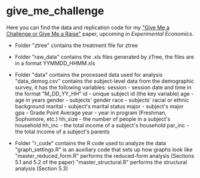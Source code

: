 # give_me_challenge
Here you can find the data and replication code for my ["Give Me a Challenge or Give Me a Raise"](https://papers.ssrn.com/sol3/papers.cfm?abstract_id=3449468) paper, upcoming in *Experimental Economics*.

- Folder "ztree" contains the treatment file for ztree

- Folder "raw_data" contains the .xls files generated by zTree, the files are in a format YYMMDD_HHMM.xls

- Folder "data" contains the processed data used for analysis
"data_demog.csv" contains the subject-level data from the demographic survey, it has the following variables:
session - session date and time in the format "M_DD_YY_HH"
id - unique subject id (the key variable)
age - age in years
gender - subjects' gender
race - subjects' racial or ethnic background
marital - subject's marital status
major - subject's major 
gpa - Grade Point Average
year - year in program (Freshman, Sophomore, etc.)
hh_size - the number of people in a subject's household
hh_inc - the total income of a subject's household
par_inc - the total income of a subject's parents

- Folder "r_code" contains the R code used to analyze the data
"graph_settings.R" is an auxiliary code that sets up how graphs look like
"master_reduced_form.R" performs the reduced-form analysis (Sections 5.1 and 5.2 of the paper)
"master_structural.R" performs the structural analysis (Section 5.3)